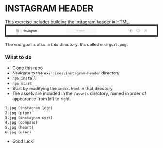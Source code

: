 # INSTAGRAM HEADER
This exercise includes building the instagram header in HTML.
![alt text](https://github.com/ColorCode/web-fundamentals-sept-2019/blob/master/exercises/instagram-header/end-goal.png "Instagram Header")

The end goal is also in this directory. It's called `end-goal.png`.


### What to do 
- Clone this repo
- Navigate to the `exercises/instagram-header` directory
- `npm install`
- `npm start`
- Start by modifying the `index.html` in that directory
- The assets are included in the `/assets` directory, named in order of appearance from left to right.
```
1.jpg (instagram logo)
2.jpg (pipe)
3.jpg (instagram word)
4.jpg (compass)
5.jpg (heart)
6.jpg (user)
```
- Good luck!